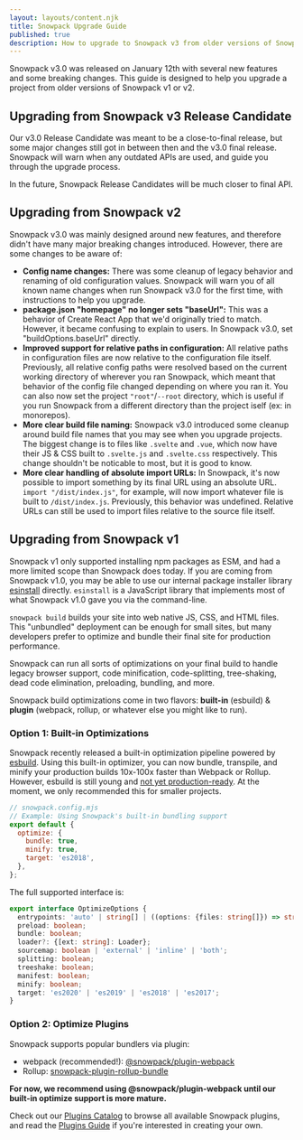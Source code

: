 ```yaml
---
layout: layouts/content.njk
title: Snowpack Upgrade Guide
published: true
description: How to upgrade to Snowpack v3 from older versions of Snowpack.
---
```


Snowpack v3.0 was released on January 12th with several new features and some breaking changes. This guide is designed to help you upgrade a project from older versions of Snowpack v1 or v2.

## Upgrading from Snowpack v3 Release Candidate

Our v3.0 Release Candidate was meant to be a close-to-final release, but some major changes still got in between then and the v3.0 final release. Snowpack will warn when any outdated APIs are used, and guide you through the upgrade process.

In the future, Snowpack Release Candidates will be much closer to final API.

## Upgrading from Snowpack v2

Snowpack v3.0 was mainly designed around new features, and therefore didn't have many major breaking changes introduced. However, there are some changes to be aware of:

- **Config name changes:** There was some cleanup of legacy behavior and renaming of old configuration values. Snowpack will warn you of all known name changes when run Snowpack v3.0 for the first time, with instructions to help you upgrade.
- **package.json "homepage" no longer sets "baseUrl":** This was a behavior of Create React App that we'd originally tried to match. However, it became confusing to explain to users. In Snowpack v3.0, set "buildOptions.baseUrl" directly.
- **Improved support for relative paths in configuration:** All relative paths in configuration files are now relative to the configuration file itself. Previously, all relative config paths were resolved based on the current working directory of wherever you ran Snowpack, which meant that behavior of the config file changed depending on where you ran it. You can also now set the project `"root"`/`--root` directory, which is useful if you run Snowpack from a different directory than the project iself (ex: in monorepos).
- **More clear build file naming:** Snowpack v3.0 introduced some cleanup around build file names that you may see when you upgrade projects. The biggest change is to files like `.svelte` and `.vue`, which now have their JS & CSS built to `.svelte.js` and `.svelte.css` respectively. This change shouldn't be noticable to most, but it is good to know.
- **More clear handling of absolute import URLs:** In Snowpack, it's now possible to import something by its final URL using an absolute URL. `import "/dist/index.js"`, for example, will now import whatever file is built to `/dist/index.js`. Previously, this behavior was undefined. Relative URLs can still be used to import files relative to the source file itself.

## Upgrading from Snowpack v1

Snowpack v1 only supported installing npm packages as ESM, and had a more limited scope than Snowpack does today. If you are coming from Snowpack v1.0, you may be able to use our internal package installer library [esinstall](https://www.npmjs.com/package/esinstall) directly. `esinstall` is a JavaScript library that implements most of what Snowpack v1.0 gave you via the command-line.

`snowpack build` builds your site into web native JS, CSS, and HTML files. This "unbundled" deployment can be enough for small sites, but many developers prefer to optimize and bundle their final site for production performance.

Snowpack can run all sorts of optimizations on your final build to handle legacy browser support, code minification, code-splitting, tree-shaking, dead code elimination, preloading, bundling, and more.

Snowpack build optimizations come in two flavors: **built-in** (esbuild) & **plugin** (webpack, rollup, or whatever else you might like to run).

### Option 1: Built-in Optimizations

Snowpack recently released a built-in optimization pipeline powered by [esbuild](https://esbuild.github.io/). Using this built-in optimizer, you can now bundle, transpile, and minify your production builds 10x-100x faster than Webpack or Rollup. However, esbuild is still young and [not yet production-ready](https://esbuild.github.io/faq/#production-readiness). At the moment, we only recommended this for smaller projects.

```js
// snowpack.config.mjs
// Example: Using Snowpack's built-in bundling support
export default {
  optimize: {
    bundle: true,
    minify: true,
    target: 'es2018',
  },
};
```

The full supported interface is:

```ts
export interface OptimizeOptions {
  entrypoints: 'auto' | string[] | ((options: {files: string[]}) => string[]);
  preload: boolean;
  bundle: boolean;
  loader?: {[ext: string]: Loader};
  sourcemap: boolean | 'external' | 'inline' | 'both';
  splitting: boolean;
  treeshake: boolean;
  manifest: boolean;
  minify: boolean;
  target: 'es2020' | 'es2019' | 'es2018' | 'es2017';
}
```

### Option 2: Optimize Plugins

Snowpack supports popular bundlers via plugin:

- webpack (recommended!): [@snowpack/plugin-webpack](https://www.npmjs.com/package/@snowpack/plugin-webpack)
- Rollup: [snowpack-plugin-rollup-bundle](https://github.com/ParamagicDev/snowpack-plugin-rollup-bundle)

**For now, we recommend using @snowpack/plugin-webpack until our built-in optimize support is more mature.**

Check out our [Plugins Catalog](/plugins) to browse all available Snowpack plugins, and read the [Plugins Guide](/guides/plugins) if you're interested in creating your own.
